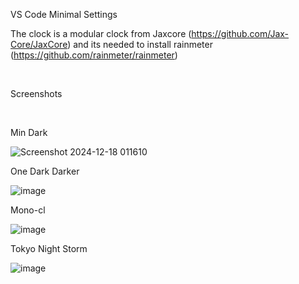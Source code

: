 VS Code Minimal Settings

The clock is a modular clock from Jaxcore (https://github.com/Jax-Core/JaxCore) and its needed to install rainmeter (https://github.com/rainmeter/rainmeter) 

<br/>

Screenshots

<br/>

Min Dark

![Screenshot 2024-12-18 011610](https://github.com/user-attachments/assets/e7dc8988-aa0b-4d73-bc74-b1744e3652a8)

One Dark Darker

![image](https://github.com/user-attachments/assets/e82e231c-3392-4edd-aff8-de9c60c88aa1)

Mono-cl

![image](https://github.com/user-attachments/assets/2032ecb9-77bf-4b90-be77-12c4098c4391)

Tokyo Night Storm

![image](https://github.com/user-attachments/assets/046ab0db-bfb4-4744-85ae-2876ff65184e)

<br/>
